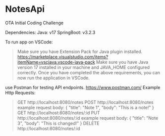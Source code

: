 # NotesApi
OTA Initial Coding Challenge

Dependencies:
Java: v17
SpringBoot: v3.2.3

To run app on VSCode:
> Make sure you have Extension Pack for Java plugin installed. https://marketplace.visualstudio.com/items?itemName=vscjava.vscode-java-pack
> Make sure you have Java version 17 installed in your machine and JAVA_HOME configured correctly.
> Once you have completed the above requirements, you can now run the application in VSCode.

use Postman for testing API endpoints. https://www.postman.com/
Example Http Requests:
> GET http://localhost:8080/notes
> POST http://localhost:8080/notes 
    example request body:
        {
            "title": "Note 1",
            "body": "This is a note!"
        }
> GET http://localhost:8080/notes/:id
> PUT http://localhost:8080/notes/:id
    example request body:
        {
            "title": "Note 3",
            "body": "This is changed!"
        }
> DELETE http://localhost:8080/notes/:id
